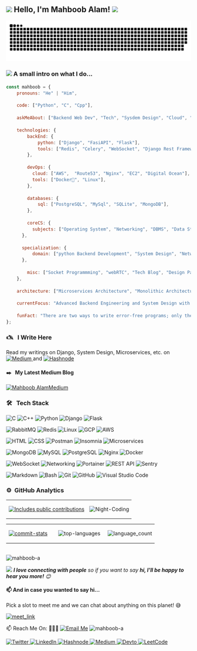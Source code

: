 <h2><img src="https://emojis.slackmojis.com/emojis/images/1531849430/4246/blob-sunglasses.gif?1531849430" width="30"/> Hello, I'm Mahboob Alam! <img src="https://media.giphy.com/media/12oufCB0MyZ1Go/giphy.gif" width="50"></h2>

![GitHub Snake Dark](https://raw.githubusercontent.com/Mahboob-A/Mahboob-A/main/dist/github-snake-dark.svg#gh-dark-mode-only)


### <img src="https://media.giphy.com/media/VgCDAzcKvsR6OM0uWg/giphy.gif" width="50"> A small intro on what I do...  

```javascript
const mahboob = {
    pronouns: "He" | "Him",

    code: ["Python", "C", "Cpp"],

    askMeAbout: ["Backend Web Dev", "Tech", "Sysdem Design", "Cloud", "Tech Blog", "Microservices", "Solo Travelling"],

    technologies: {
        backEnd: {
            python: ["Django", "FasiAPI", "Flask"],
            tools: ["Redis", "Celery", "WebSocket", "Django Rest Framework", "RabbitMQ", "RESTFul API", "Git"], 
        },

        devOps: {
          cloud: ["AWS",  "Route53", "Nginx", "EC2", "Digital Ocean"],
          tools: ["Docker🐳", "Linux"], 
        },

        databases: {
            sql: ["PostgreSQL", "MySql", "SQLite", "MongoDB"],
        },

        coreCS: {
          subjects: ["Operating System", "Networking", "DBMS", "Data Structures and Algorithms"], 
      },

      specialization: {
          domain: ["python Backend Development", "System Design", "Networking", "Cloud", "AWS"]
      },

        misc: ["Socket Programmming", "webRTC", "Tech Blog", "Design Pattern"]
    },

    architecture: ["Microservices Architecture", "Monolithic Architecture", "Event Driven"],

    currentFocus: "Advanced Backend Engineering and System Design with Specialization on AWS",

    funFact: "There are two ways to write error-free programs; only the third one works!"
};
```

### 🖎 &nbsp;&nbsp;I Write Here
Read my writings on Django, System Design, Microservices, etc. on 
<a href="https://medium.com/@imehboob" target="_blank">
    <img src="https://img.shields.io/badge/Medium-05122A?style=flat&logo=medium&logoColor=white" alt="Medium">
</a> and
<a href="https://hashnode.com/@imehboob" target="_blank">
    <img src="https://img.shields.io/badge/Hashnode-05122A?style=flat&logo=hashnode&logoColor=white" alt="Hashnode">
</a>


#### ✒️ &nbsp;&nbsp;My Latest Medium Blog
[![Mahboob AlamMedium](https://github-readme-medium.vercel.app/?username=imehboob)](https://medium.com/@imehboob)

### 🛠 &nbsp;&nbsp;Tech Stack
![C](https://img.shields.io/badge/C-05122A?style=flat&logo=c)
![C++](https://img.shields.io/badge/C++-05122A?style=flat&logo=c%2B%2B)
![Python](https://img.shields.io/badge/-Python-05122A?style=flat&logo=python)
![Django](https://img.shields.io/badge/Django-05122A?style=flat&logo=django)
![Flask](https://img.shields.io/badge/Flask-05122A?style=flat&logo=flask)

![RabbitMQ](https://img.shields.io/badge/-RabbitMQ-05122A?style=flat&logo=rabbitmq)
![Redis](https://img.shields.io/badge/-Redis-05122A?style=flat&logo=redis)
![Linux](https://img.shields.io/badge/linux-black?style=flat&logo=linux)
![GCP](https://img.shields.io/badge/GCP-05122A?style=flat&logo=google-cloud)
![AWS](https://img.shields.io/badge/AWS-05122A?style=flat&logo=aws)

![HTML](https://img.shields.io/badge/-HTML-05122A?style=flat&logo=HTML5)
![CSS](https://img.shields.io/badge/-CSS-05122A?style=flat&logo=CSS3&logoColor=1572B6)
![Postman](https://img.shields.io/badge/Postman-05122A?style=flat&logo=postman)
![Insomnia](https://img.shields.io/badge/Insomnia-05122A?style=flat&logo=insomnia)
![Microservices](https://img.shields.io/badge/Microservices-05122A?style=flat&logo=microservices)

![MongoDB](https://img.shields.io/badge/MongoDB-05122A?style=flat&logo=mongodb)
![MySQL](https://img.shields.io/badge/MySQL-05122A?style=flat&logo=mysql)
![PostgreSQL](https://img.shields.io/badge/PostgreSQL-05122A?style=flat&logo=postgresql)
![Nginx](https://img.shields.io/badge/Nginx-05122A?style=flat&logo=nginx)
![Docker](https://img.shields.io/badge/docker-black?style=flat&logo=docker)

![WebSocket](https://img.shields.io/badge/WebSocket-05122A?style=flat&logo=websocket)
![Networking](https://img.shields.io/badge/Networking-05122A?style=flat&logo=networking)
![Portainer](https://img.shields.io/badge/Portainer-05122A?style=flat&logo=portainer)
![REST API](https://img.shields.io/badge/REST%20API-05122A?style=flat&logo=restapi)
![Sentry](https://img.shields.io/badge/Sentry-05122A?style=flat&logo=sentry)

![Markdown](https://img.shields.io/badge/-Markdown-05122A?style=flat&logo=markdown)
![Bash](https://img.shields.io/badge/Bash-05122A?style=flat&logo=gnu-bash)
![Git](https://img.shields.io/badge/Git-05122A?style=flat&logo=git)
![GitHub](https://img.shields.io/badge/-GitHub-05122A?style=flat&logo=github)
![Visual Studio Code](https://img.shields.io/badge/-Visual%20Studio%20Code-05122A?style=flat&logo=visual-studio-code&logoColor=007ACC)
<br/>


### ⚙️ &nbsp;GitHub Analytics

<table>
  <tr>
    <td>
      <p>
        <a href="https://github.com/Mahboob-A">
          <img src="https://api.vaunt.dev/v1/github/entities/Mahboob-A/contributions?format=svg" width="350" title="Includes public contributions"/>
        </a>
      </p>
    </td>
    <td>
        <img src="https://raw.githubusercontent.com/Mahboob-A/Mahboob-A/main/dist/nightcoding.gif" width="350" alt="Night-Coding"/>
    </td>
  </tr>
</table>

<table>
  <tr>
    <td width="33.3%">
      <p>
        <a href="https://github.com/Mahboob-A">
          <img src="https://github-readme-stats-eight-theta.vercel.app/api?username=Mahboob-A&show_icons=true&theme=algolia&include_all_commits=true&count_private=true" width="300" alt="commit-stats" />
        </a>
      </p>
    </td>
    <td width="33.3%">
      <img src="https://github-readme-stats-eight-theta.vercel.app/api/top-langs/?username=Mahboob-A&layout=compact&langs_count=8&theme=algolia" width="250" alt="top-languages" />
    </td>
    <td width="33.3%">
       <img src="https://github-readme-streak-stats.herokuapp.com/?user=Mahboob-A&layout=compact&langs_count=8&theme=algolia" width="300" alt="language_count" />
    </td>
  </tr>
</table>


<br/>

<img src="https://github-profile-trophy.vercel.app/?username=mahboob-a&no-frame=true&theme=algolia&title=MultiLanguage,Commits,PullRequest,Repositories,Stars,Followers,Issues,Reviews" alt="mahboob-a"/>

<br/>

<img src="https://media.giphy.com/media/LnQjpWaON8nhr21vNW/giphy.gif" width="60"> <em><b>I love connecting with people</b> so if you want to say <b>hi, I'll be happy to hear you more!</b> 😊</em>

#### 📫 And in case you wanted to say hi...

Pick a slot to meet me and we can chat about anything on this planet! 😅 

<a href="https://calendly.com/iammahboob-a" target="_blank"><img width="498" alt="meet_link" src="https://user-images.githubusercontent.com/15426564/144297439-f530f383-e73e-41e0-9914-a9b7d3f432e5.png"></a>
  
📫 Reach Me On: 🙋🏿‍♂️
[![Email Me](https://img.shields.io/badge/mahboob-black?style=flat&logo=gmail)](mailto:connect.mahboobalam@gmail.com?subject=Hello) 
<img src="https://komarev.com/ghpvc/?username=mahboob-a&label=Profile%20views&color=0e75b6&style=flat" alt="mahboob-a" /> 
<p align="left">
  <a href="https://twitter.com/imahboob_a" target="_blank">
    <img src="https://img.shields.io/badge/Twitter-05122A?style=flat&logo=twitter&logoColor=white" alt="Twitter">
  </a>
  <a href="https://linkedin.com/in/i-mahboob-alam" target="_blank">
    <img src="https://img.shields.io/badge/LinkedIn-05122A?style=flat&logo=linkedin&logoColor=white" alt="LinkedIn">
  </a>
  <a href="https://hashnode.com/@imehboob" target="_blank">
    <img src="https://img.shields.io/badge/Hashnode-05122A?style=flat&logo=hashnode&logoColor=white" alt="Hashnode">
  </a>
  <a href="https://medium.com/@imehboob" target="_blank">
    <img src="https://img.shields.io/badge/Medium-05122A?style=flat&logo=medium&logoColor=white" alt="Medium">
  </a>
  <a href="https://dev.to/imahboob_a" target="_blank">
    <img src="https://img.shields.io/badge/Dev.to-05122A?style=flat&logo=dev.to&logoColor=white" alt="Devto">
  </a>
  <a href="https://www.leetcode.com/mahboob-alam" target="_blank">
    <img src="https://img.shields.io/badge/LeetCode-05122A?style=flat&logo=leetcode&logoColor=white" alt="LeetCode">
  </a>
</p>

<br/>
<br/>
<br/>











